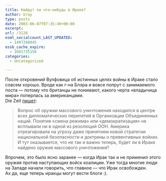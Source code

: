 ```yaml
---
title: Найдут ли что-нибудь в Ираке?
author: Gray
type: posts
date: 2003-06-07T07:35:49+00:00
excerpt:
url: /3120
esml_socialcount_LAST_UPDATED:
  - 1497248045
essb_cache_expire:
  - 1601735156
categories:
  - Uncategorized

---
```








После откровений Вулфовица об истинных целях войны в Ираке стало совсем хорошо. Вроде как г-на Блэра и вовсе попрут с занимаемого поста &#8212; потому что британцы не понимают, какого черта &#171;владычица мира&#187; поперлась за американцами.  
Die Zeit <a href="http://www.inosmi.ru/abstract/183083.html" target="_blank">пишет</a>:

> Вопрос об оружии массового уничтожения находился в центре всех дипломатических перипетий в Организации Объединенных наций. Понятия &laquo;смена режима&raquo; или &laquo;демократизация&raquo; не всплывали ни в одной из резолюций ООН. Америка отреагировала на угрозу даже принятием новой стратегии национальной безопасности и доктрины о превентивных войнах. И тут оказывается, что не так и важно теперь, будет ли в Ираке найдено оружие массового уничтожения?

Впрочем, это было ясно заранее &#8212; когда Ирак так и не применил этого оружия против наступающих войск коалиции. Уже тогда многие люди на Западе начали говорить, что главное &#8212; что Ирак освобожден.  
Ах да, еще теперь иракцы могут вести блоги :).